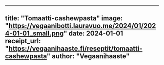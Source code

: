 
---
title: "Tomaatti-cashewpasta"
image: "https://vegaanibotti.lauravuo.me/2024/01/2024-01-01_small.png"
date: 2024-01-01
receipt_url: "https://vegaanihaaste.fi/reseptit/tomaatti-cashewpasta"
author: "Vegaanihaaste"
---
